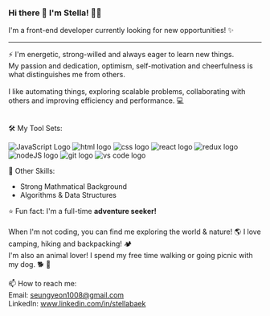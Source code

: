 ### Hi there 👋 I'm Stella! 🧚‍♀️
I'm a front-end developer currently looking for new opportunities! ✨ 
****
⚡️ I'm energetic, strong-willed and always eager to learn new things. <br>
My passion and dedication, optimism, self-motivation and cheerfulness is what distinguishes me from others. <br><br>
I like automating things, exploring scalable problems, collaborating with others and improving efficiency and performance. 💻<br><br>


🛠  My Tool Sets:

<p float="left">
<img src="https://camo.githubusercontent.com/6f6990a311bb84dff8a426a5686eafc1986184c3b1066580fe36a9b0a0377d26/68747470733a2f2f696d672e736869656c64732e696f2f62616467652f4a6176615363726970742d3238324333343f6c6f676f3d6a617661736372697074266c6f676f436f6c6f723d463744463145" alt="JavaScript Logo" style="display: inline-block">
<img src="https://camo.githubusercontent.com/abcb2d8365dc291062b0a73ef91f79cb6477ceec8bbeffe915e0a05745990590/68747470733a2f2f696d672e736869656c64732e696f2f62616467652f48544d4c352d3238324333343f6c6f676f3d68746d6c35266c6f676f436f6c6f723d453334463236" alt="html logo"  style="display: inline-block">
<img src="https://camo.githubusercontent.com/1d372ce1dd004b42242a105c8881a869738e4604097976354aeced3322f93bbd/68747470733a2f2f696d672e736869656c64732e696f2f62616467652f435353332d3238324333343f6c6f676f3d63737333266c6f676f436f6c6f723d313537324236" alt="css logo"  style="display: inline-block">
<img src="https://camo.githubusercontent.com/8671bef9c9fc2ebd0a6894a87962636c4ab305568a9e4c956ca8d85cd91a67d4/68747470733a2f2f696d672e736869656c64732e696f2f62616467652f5265616374204e61746976652d3238324333343f6c6f676f3d7265616374266c6f676f436f6c6f723d363144414642" alt="react logo"  style="display: inline-block">
<img src="https://camo.githubusercontent.com/0e883dc2faeafa529ba419ec728fc147d4688974a420eca94b8610c9d05bfb32/68747470733a2f2f696d672e736869656c64732e696f2f62616467652f52656475782d3238324333343f6c6f676f3d7265647578266c6f676f436f6c6f723d373634414243" alt="redux logo"  style="display: inline-block">
<img src="https://camo.githubusercontent.com/d7acbbe6bd9702a2a1507f74de23919e5c1a5f9373c7b7cb94fb4074f42d1a9c/68747470733a2f2f696d672e736869656c64732e696f2f62616467652f4e6f64652e6a732d3238324333343f6c6f676f3d6e6f64652e6a73266c6f676f436f6c6f723d333339393333" alt="nodeJS logo"  style="display: inline-block">
<img src="https://camo.githubusercontent.com/6872de59dac86ded0a8d5d2beb0cb20b0a9cd7e2bbd578493baa084ad5aa2700/68747470733a2f2f696d672e736869656c64732e696f2f62616467652f6769742d3238324333343f6c6f676f3d676974266c6f676f436f6c6f723d463035303332" alt="git logo"  style="display: inline-block">
<img src="https://camo.githubusercontent.com/3f289d98c7b8dc0adb54cbeebcac97d462b8f027f9b3b88deaaab35eddba49b8/68747470733a2f2f696d672e736869656c64732e696f2f62616467652f5653253230436f64652d3238324333343f6c6f676f3d76697375616c2d73747564696f2d636f6465266c6f676f436f6c6f723d303037414343" alt="vs code logo"  style="display: inline-block">
</p>

💪 Other Skills: <br>
<ul>
<li> Strong Mathmatical Background </li>
<li>Algorithms & Data Structures </li>
</ul>

⭐️ Fun fact: I'm a full-time <b>adventure seeker!</b> <br><br>
When I'm not coding, you can find me exploring the world & nature! 🌎 I love camping, hiking and backpacking! 🏕 <br>
I'm also an animal lover! I spend my free time walking or going picnic with my dog. 🐕 🐾

📫 How to reach me: <br>
Email: seungyeon1008@gmail.com <br>
LinkedIn: www.linkedin.com/in/stellabaek

<!--
**StellaBaek/StellaBaek** is a ✨ _special_ ✨ repository because its `README.md` (this file) appears on your GitHub profile.

Here are some ideas to get you started:

- 🔭 I’m currently working on ...
- 🌱 I’m currently learning ...
- 👯 I’m looking to collaborate on ...
- 🤔 I’m looking for help with ...
- 💬 Ask me about ...
- 📫 How to reach me: ...
- 😄 Pronouns: ...
- ⚡ Fun fact: ...
-->
